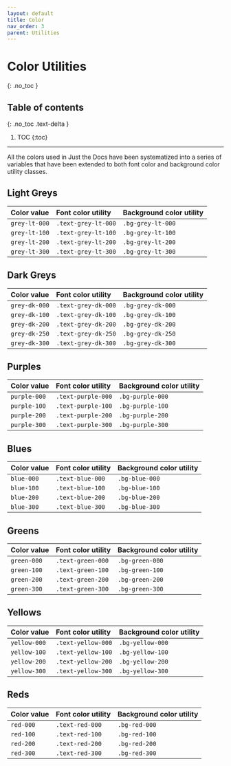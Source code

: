 ```yaml
---
layout: default
title: Color
nav_order: 3
parent: Utilities
---
```


# Color Utilities
{: .no_toc }

## Table of contents
{: .no_toc .text-delta }

1. TOC
{:toc}

---

All the colors used in Just the Docs have been systematized into a series of variables that have been extended to both font color and background color utility classes.

## Light Greys

| Color value    | Font color utility   | Background color utility |
|:---------------|:---------------------|:-------------------------|
| <span class="d-inline-block p-2 mr-1 v-align-middle bg-grey-lt-000"></span> `grey-lt-000` | `.text-grey-lt-000` | `.bg-grey-lt-000` |
| <span class="d-inline-block p-2 mr-1 v-align-middle bg-grey-lt-100"></span> `grey-lt-100` | `.text-grey-lt-100` | `.bg-grey-lt-100` |
| <span class="d-inline-block p-2 mr-1 v-align-middle bg-grey-lt-200"></span> `grey-lt-200` | `.text-grey-lt-200` | `.bg-grey-lt-200` |
| <span class="d-inline-block p-2 mr-1 v-align-middle bg-grey-lt-300"></span> `grey-lt-300` | `.text-grey-lt-300` | `.bg-grey-lt-300` |

## Dark Greys

| Color value    | Font color utility   | Background color utility |
|:---------------|:---------------------|:-------------------------|
| <span class="d-inline-block p-2 mr-1 v-align-middle bg-grey-dk-000"></span> `grey-dk-000` | `.text-grey-dk-000` | `.bg-grey-dk-000` |
| <span class="d-inline-block p-2 mr-1 v-align-middle bg-grey-dk-100"></span> `grey-dk-100` | `.text-grey-dk-100` | `.bg-grey-dk-100` |
| <span class="d-inline-block p-2 mr-1 v-align-middle bg-grey-dk-200"></span> `grey-dk-200` | `.text-grey-dk-200` | `.bg-grey-dk-200` |
| <span class="d-inline-block p-2 mr-1 v-align-middle bg-grey-dk-250"></span> `grey-dk-250` | `.text-grey-dk-250` | `.bg-grey-dk-250` |
| <span class="d-inline-block p-2 mr-1 v-align-middle bg-grey-dk-300"></span> `grey-dk-300` | `.text-grey-dk-300` | `.bg-grey-dk-300` |

## Purples

| Color value    | Font color utility   | Background color utility |
|:---------------|:---------------------|:-------------------------|
| <span class="d-inline-block p-2 mr-1 v-align-middle bg-purple-000"></span> `purple-000` | `.text-purple-000` | `.bg-purple-000` |
| <span class="d-inline-block p-2 mr-1 v-align-middle bg-purple-100"></span> `purple-100` | `.text-purple-100` | `.bg-purple-100` |
| <span class="d-inline-block p-2 mr-1 v-align-middle bg-purple-200"></span> `purple-200` | `.text-purple-200` | `.bg-purple-200` |
| <span class="d-inline-block p-2 mr-1 v-align-middle bg-purple-300"></span> `purple-300` | `.text-purple-300` | `.bg-purple-300` |

## Blues

| Color value    | Font color utility   | Background color utility |
|:---------------|:---------------------|:-------------------------|
| <span class="d-inline-block p-2 mr-1 v-align-middle bg-blue-000"></span> `blue-000` | `.text-blue-000` | `.bg-blue-000` |
| <span class="d-inline-block p-2 mr-1 v-align-middle bg-blue-100"></span> `blue-100` | `.text-blue-100` | `.bg-blue-100` |
| <span class="d-inline-block p-2 mr-1 v-align-middle bg-blue-200"></span> `blue-200` | `.text-blue-200` | `.bg-blue-200` |
| <span class="d-inline-block p-2 mr-1 v-align-middle bg-blue-300"></span> `blue-300` | `.text-blue-300` | `.bg-blue-300` |

## Greens

| Color value    | Font color utility   | Background color utility |
|:---------------|:---------------------|:-------------------------|
| <span class="d-inline-block p-2 mr-1 v-align-middle bg-green-000"></span> `green-000` | `.text-green-000` | `.bg-green-000` |
| <span class="d-inline-block p-2 mr-1 v-align-middle bg-green-100"></span> `green-100` | `.text-green-100` | `.bg-green-100` |
| <span class="d-inline-block p-2 mr-1 v-align-middle bg-green-200"></span> `green-200` | `.text-green-200` | `.bg-green-200` |
| <span class="d-inline-block p-2 mr-1 v-align-middle bg-green-300"></span> `green-300` | `.text-green-300` | `.bg-green-300` |

## Yellows

| Color value    | Font color utility   | Background color utility |
|:---------------|:---------------------|:-------------------------|
| <span class="d-inline-block p-2 mr-1 v-align-middle bg-yellow-000"></span> `yellow-000` | `.text-yellow-000` | `.bg-yellow-000` |
| <span class="d-inline-block p-2 mr-1 v-align-middle bg-yellow-100"></span> `yellow-100` | `.text-yellow-100` | `.bg-yellow-100` |
| <span class="d-inline-block p-2 mr-1 v-align-middle bg-yellow-200"></span> `yellow-200` | `.text-yellow-200` | `.bg-yellow-200` |
| <span class="d-inline-block p-2 mr-1 v-align-middle bg-yellow-300"></span> `yellow-300` | `.text-yellow-300` | `.bg-yellow-300` |

## Reds

| Color value    | Font color utility   | Background color utility |
|:---------------|:---------------------|:-------------------------|
| <span class="d-inline-block p-2 mr-1 v-align-middle bg-red-000"></span> `red-000` | `.text-red-000` | `.bg-red-000` |
| <span class="d-inline-block p-2 mr-1 v-align-middle bg-red-100"></span> `red-100` | `.text-red-100` | `.bg-red-100` |
| <span class="d-inline-block p-2 mr-1 v-align-middle bg-red-200"></span> `red-200` | `.text-red-200` | `.bg-red-200` |
| <span class="d-inline-block p-2 mr-1 v-align-middle bg-red-300"></span> `red-300` | `.text-red-300` | `.bg-red-300` |
